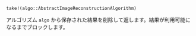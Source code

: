 ```
take!(algo::AbstractImageReconstructionAlgorithm)
```

アルゴリズム `algo` から保存された結果を削除して返します。結果が利用可能になるまでブロックします。
